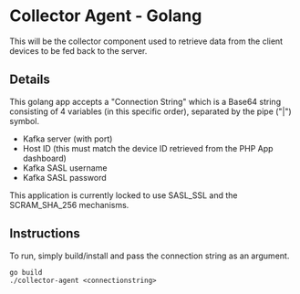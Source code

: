 # Collector Agent - Golang

This will be the collector component used to retrieve data from the client devices to be fed back to the server.

## Details

This golang app accepts a "Connection String" which is a Base64 string consisting of 4 variables (in this specific order), separated by the pipe ("|") symbol.
- Kafka server (with port)
- Host ID (this must match the device ID retrieved from the PHP App dashboard)
- Kafka SASL username
- Kafka SASL password

This application is currently locked to use SASL_SSL and the SCRAM_SHA_256 mechanisms.

## Instructions

To run, simply build/install and pass the connection string as an argument.

```
go build
./collector-agent <connectionstring>
```
